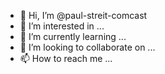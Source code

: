 - 👋 Hi, I’m @paul-streit-comcast
- 👀 I’m interested in ...
- 🌱 I’m currently learning ...
- 💞️ I’m looking to collaborate on ...
- 📫 How to reach me ...

<!---
paul-streit-comcast/paul-streit-comcast is a ✨ special ✨ repository because its `README.md` (this file) appears on your GitHub profile.
You can click the Preview link to take a look at your changes.
--->
